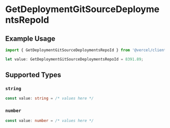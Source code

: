 # GetDeploymentGitSourceDeploymentsRepoId

## Example Usage

```typescript
import { GetDeploymentGitSourceDeploymentsRepoId } from '@vercel/client/models/operations';

let value: GetDeploymentGitSourceDeploymentsRepoId = 8391.89;
```

## Supported Types

### `string`

```typescript
const value: string = /* values here */
```

### `number`

```typescript
const value: number = /* values here */
```
